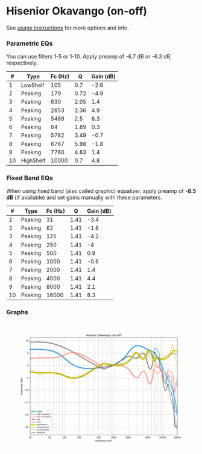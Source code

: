 # Hisenior Okavango (on-off)
See [usage instructions](https://github.com/jaakkopasanen/AutoEq#usage) for more options and info.

### Parametric EQs
You can use filters 1-5 or 1-10. Apply preamp of -6.7 dB or -6.3 dB, respectively.

|   # | Type      |   Fc (Hz) |    Q |   Gain (dB) |
|-----|-----------|-----------|------|-------------|
|   1 | LowShelf  |       105 | 0.7  |        -2.6 |
|   2 | Peaking   |       179 | 0.72 |        -4.9 |
|   3 | Peaking   |       630 | 2.05 |         1.4 |
|   4 | Peaking   |      2853 | 2.36 |         4.9 |
|   5 | Peaking   |      5469 | 2.5  |         6.3 |
|   6 | Peaking   |        64 | 1.89 |         0.3 |
|   7 | Peaking   |      5782 | 3.49 |        -0.7 |
|   8 | Peaking   |      6767 | 5.98 |        -1.8 |
|   9 | Peaking   |      7760 | 4.83 |         1.4 |
|  10 | HighShelf |     10000 | 0.7  |         4.8 |

### Fixed Band EQs
When using fixed band (also called graphic) equalizer, apply preamp of **-8.5 dB** (if available) and set gains manually with these parameters.

|   # | Type    |   Fc (Hz) |    Q |   Gain (dB) |
|-----|---------|-----------|------|-------------|
|   1 | Peaking |        31 | 1.41 |        -3.4 |
|   2 | Peaking |        62 | 1.41 |        -1.6 |
|   3 | Peaking |       125 | 1.41 |        -4.2 |
|   4 | Peaking |       250 | 1.41 |        -4   |
|   5 | Peaking |       500 | 1.41 |         0.9 |
|   6 | Peaking |      1000 | 1.41 |        -0.6 |
|   7 | Peaking |      2000 | 1.41 |         1.4 |
|   8 | Peaking |      4000 | 1.41 |         4.4 |
|   9 | Peaking |      8000 | 1.41 |         2.1 |
|  10 | Peaking |     16000 | 1.41 |         8.3 |

### Graphs
![](./Hisenior%20Okavango%20(on-off).png)
